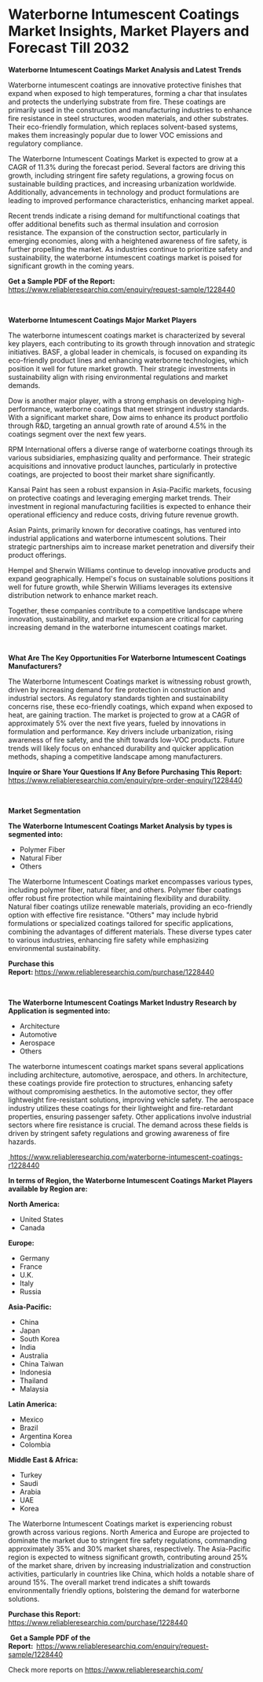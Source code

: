 <p><h1>Waterborne Intumescent Coatings Market Insights, Market Players and Forecast Till 2032</h1></p><p><strong>Waterborne Intumescent Coatings Market Analysis and Latest Trends</strong></p>
<p><p>Waterborne intumescent coatings are innovative protective finishes that expand when exposed to high temperatures, forming a char that insulates and protects the underlying substrate from fire. These coatings are primarily used in the construction and manufacturing industries to enhance fire resistance in steel structures, wooden materials, and other substrates. Their eco-friendly formulation, which replaces solvent-based systems, makes them increasingly popular due to lower VOC emissions and regulatory compliance.</p><p>The Waterborne Intumescent Coatings Market is expected to grow at a CAGR of 11.3% during the forecast period. Several factors are driving this growth, including stringent fire safety regulations, a growing focus on sustainable building practices, and increasing urbanization worldwide. Additionally, advancements in technology and product formulations are leading to improved performance characteristics, enhancing market appeal.</p><p>Recent trends indicate a rising demand for multifunctional coatings that offer additional benefits such as thermal insulation and corrosion resistance. The expansion of the construction sector, particularly in emerging economies, along with a heightened awareness of fire safety, is further propelling the market. As industries continue to prioritize safety and sustainability, the waterborne intumescent coatings market is poised for significant growth in the coming years.</p></p>
<p><strong>Get a Sample PDF of the Report:&nbsp;</strong> <a href="https://www.reliableresearchiq.com/enquiry/request-sample/1228440?utm_campaign=2797&utm_medium=2&utm_source=Github&utm_content=ia&utm_term=28022025&utm_id=waterborne-intumescent-coatings">https://www.reliableresearchiq.com/enquiry/request-sample/1228440</a></p>
<p>&nbsp;</p>
<p><strong>Waterborne Intumescent Coatings Major Market Players</strong></p>
<p><p>The waterborne intumescent coatings market is characterized by several key players, each contributing to its growth through innovation and strategic initiatives. BASF, a global leader in chemicals, is focused on expanding its eco-friendly product lines and enhancing waterborne technologies, which position it well for future market growth. Their strategic investments in sustainability align with rising environmental regulations and market demands.</p><p>Dow is another major player, with a strong emphasis on developing high-performance, waterborne coatings that meet stringent industry standards. With a significant market share, Dow aims to enhance its product portfolio through R&D, targeting an annual growth rate of around 4.5% in the coatings segment over the next few years.</p><p>RPM International offers a diverse range of waterborne coatings through its various subsidiaries, emphasizing quality and performance. Their strategic acquisitions and innovative product launches, particularly in protective coatings, are projected to boost their market share significantly.</p><p>Kansai Paint has seen a robust expansion in Asia-Pacific markets, focusing on protective coatings and leveraging emerging market trends. Their investment in regional manufacturing facilities is expected to enhance their operational efficiency and reduce costs, driving future revenue growth.</p><p>Asian Paints, primarily known for decorative coatings, has ventured into industrial applications and waterborne intumescent solutions. Their strategic partnerships aim to increase market penetration and diversify their product offerings.</p><p>Hempel and Sherwin Williams continue to develop innovative products and expand geographically. Hempel's focus on sustainable solutions positions it well for future growth, while Sherwin Williams leverages its extensive distribution network to enhance market reach.</p><p>Together, these companies contribute to a competitive landscape where innovation, sustainability, and market expansion are critical for capturing increasing demand in the waterborne intumescent coatings market.</p></p>
<p>&nbsp;</p>
<p><strong>What Are The Key Opportunities For Waterborne Intumescent Coatings Manufacturers?</strong></p>
<p><p>The Waterborne Intumescent Coatings market is witnessing robust growth, driven by increasing demand for fire protection in construction and industrial sectors. As regulatory standards tighten and sustainability concerns rise, these eco-friendly coatings, which expand when exposed to heat, are gaining traction. The market is projected to grow at a CAGR of approximately 5% over the next five years, fueled by innovations in formulation and performance. Key drivers include urbanization, rising awareness of fire safety, and the shift towards low-VOC products. Future trends will likely focus on enhanced durability and quicker application methods, shaping a competitive landscape among manufacturers.</p></p>
<p><strong>Inquire or Share Your Questions If Any Before Purchasing This Report:</strong> <a href="https://www.reliableresearchiq.com/enquiry/pre-order-enquiry/1228440?utm_campaign=2797&utm_medium=2&utm_source=Github&utm_content=ia&utm_term=28022025&utm_id=waterborne-intumescent-coatings">https://www.reliableresearchiq.com/enquiry/pre-order-enquiry/1228440</a></p>
<p>&nbsp;</p>
<p><strong>Market Segmentation</strong></p>
<p><strong>The Waterborne Intumescent Coatings Market Analysis by types is segmented into:</strong></p>
<p><ul><li>Polymer Fiber</li><li>Natural Fiber</li><li>Others</li></ul></p>
<p><p>The Waterborne Intumescent Coatings market encompasses various types, including polymer fiber, natural fiber, and others. Polymer fiber coatings offer robust fire protection while maintaining flexibility and durability. Natural fiber coatings utilize renewable materials, providing an eco-friendly option with effective fire resistance. "Others" may include hybrid formulations or specialized coatings tailored for specific applications, combining the advantages of different materials. These diverse types cater to various industries, enhancing fire safety while emphasizing environmental sustainability.</p></p>
<p><strong>Purchase this Report:&nbsp;</strong><a href="https://www.reliableresearchiq.com/purchase/1228440?utm_campaign=2797&utm_medium=2&utm_source=Github&utm_content=ia&utm_term=28022025&utm_id=waterborne-intumescent-coatings">https://www.reliableresearchiq.com/purchase/1228440</a></p>
<p>&nbsp;</p>
<p><strong>The Waterborne Intumescent Coatings Market Industry Research by Application is segmented into:</strong></p>
<p><ul><li>Architecture</li><li>Automotive</li><li>Aerospace</li><li>Others</li></ul></p>
<p><p>The waterborne intumescent coatings market spans several applications including architecture, automotive, aerospace, and others. In architecture, these coatings provide fire protection to structures, enhancing safety without compromising aesthetics. In the automotive sector, they offer lightweight fire-resistant solutions, improving vehicle safety. The aerospace industry utilizes these coatings for their lightweight and fire-retardant properties, ensuring passenger safety. Other applications involve industrial sectors where fire resistance is crucial. The demand across these fields is driven by stringent safety regulations and growing awareness of fire hazards.</p></p>
<p><a href="https://www.reliableresearchiq.com/waterborne-intumescent-coatings-r1228440?utm_campaign=2797&utm_medium=2&utm_source=Github&utm_content=ia&utm_term=28022025&utm_id=waterborne-intumescent-coatings">&nbsp;https://www.reliableresearchiq.com/waterborne-intumescent-coatings-r1228440</a></p>
<p><strong>In terms of Region, the Waterborne Intumescent Coatings Market Players available by Region are:</strong></p>
<p>
    <p> <strong> North America: </strong>
        <ul>
            <li>United States</li>
            <li>Canada</li>
        </ul>
        </p> 
    <p> <strong> Europe: </strong>
        <ul>
            <li>Germany</li>
            <li>France</li>
            <li>U.K.</li>
            <li>Italy</li>
            <li>Russia</li>
        </ul>
        </p> 
    <p> <strong> Asia-Pacific: </strong>
        <ul>
            <li>China</li>
            <li>Japan</li>
            <li>South Korea</li>
            <li>India</li>
            <li>Australia</li>
            <li>China Taiwan</li>
            <li>Indonesia</li>
            <li>Thailand</li>
            <li>Malaysia</li>
        </ul>
        </p> 
    <p> <strong> Latin America: </strong>
        <ul>
            <li>Mexico</li>
            <li>Brazil</li>
            <li>Argentina Korea</li>
            <li>Colombia</li>
        </ul>
        </p> 
    <p> <strong> Middle East & Africa: </strong>
        <ul>
            <li>Turkey</li>
            <li>Saudi</li>
            <li>Arabia</li>
            <li>UAE</li>
            <li>Korea</li>
        </ul>
    </p>
    </p>
<p><p>The Waterborne Intumescent Coatings market is experiencing robust growth across various regions. North America and Europe are projected to dominate the market due to stringent fire safety regulations, commanding approximately 35% and 30% market shares, respectively. The Asia-Pacific region is expected to witness significant growth, contributing around 25% of the market share, driven by increasing industrialization and construction activities, particularly in countries like China, which holds a notable share of around 15%. The overall market trend indicates a shift towards environmentally friendly options, bolstering the demand for waterborne solutions.</p></p>
<p><strong>Purchase this Report: </strong><a href="https://www.reliableresearchiq.com/purchase/1228440?utm_campaign=2797&utm_medium=2&utm_source=Github&utm_content=ia&utm_term=28022025&utm_id=waterborne-intumescent-coatings">https://www.reliableresearchiq.com/purchase/1228440</a></p>
<p>&nbsp;<strong>Get a Sample PDF of the Report:&nbsp;&nbsp;</strong><a href="https://www.reliableresearchiq.com/enquiry/request-sample/1228440?utm_campaign=2797&utm_medium=2&utm_source=Github&utm_content=ia&utm_term=28022025&utm_id=waterborne-intumescent-coatings">https://www.reliableresearchiq.com/enquiry/request-sample/1228440</a></p>
<p><strong></strong></p>
<p>Check more reports on <a href="https://www.reliableresearchiq.com/?utm_campaign=2797&utm_medium=2&utm_source=Github&utm_content=ia&utm_term=28022025&utm_id=waterborne-intumescent-coatings">https://www.reliableresearchiq.com/</a></p>